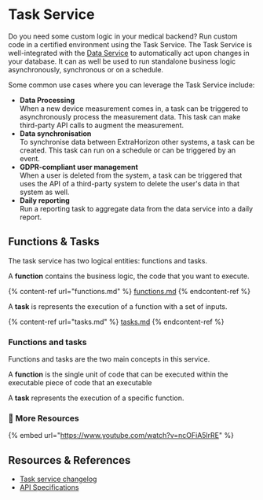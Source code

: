 # Task Service

Do you need some custom logic in your medical backend? Run custom code in a certified environment using the Task Service. The Task Service is well-integrated with the [Data Service](../../manage-data/data-service/#intro) to automatically act upon changes in your database. It can as well be used to run standalone business logic asynchronously, synchronous or on a schedule.

Some common use cases where you can leverage the Task Service include:

* **Data Processing**\
  When a new device measurement comes in, a task can be triggered to asynchronously process the measurement data. This task can make third-party API calls to augment the measurement.
* **Data synchronisation**\
  To synchronise data between ExtraHorizon other systems, a task can be created. This task can run on a schedule or can be triggered by an event.
* **GDPR-compliant user management**\
  When a user is deleted from the system, a task can be triggered that uses the API of a third-party system to delete the user's data in that system as well.
* **Daily reporting**\
  Run a reporting task to aggregate data from the data service into a daily report.



## Functions & Tasks

The task service has two logical entities: functions and tasks.&#x20;

A **function** contains the business logic, the code that you want to execute.&#x20;

{% content-ref url="functions.md" %}
[functions.md](functions.md)
{% endcontent-ref %}

A **task** is represents the execution of a function with a set of inputs.&#x20;

{% content-ref url="tasks.md" %}
[tasks.md](tasks.md)
{% endcontent-ref %}

### Functions and tasks

Functions and tasks are the two main concepts in this service.

A **function** is the single unit of code that can be executed within the executable piece of code that an executable&#x20;

A **task** represents the execution of a specific function.

### 🔗 More Resources

{% embed url="https://www.youtube.com/watch?v=ncOFiA5lrRE" %}

## Resources & References

* [Task service changelog](https://docs.extrahorizon.com/extrahorizon/api-reference/changelog-chronological/changelog-service#tasks-service)
* [API Specifications](https://docs.extrahorizon.com/extrahorizon/api-reference/api-specs)

##

